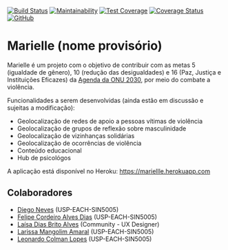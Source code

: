 [![Build Status](https://travis-ci.org/fcas/marielle.svg?branch=master)](https://travis-ci.org/fcas/marielle)
[![Maintainability](https://api.codeclimate.com/v1/badges/34eb75f7b9dcb213765d/maintainability)](https://codeclimate.com/github/fcas/marielle/maintainability)
[![Test Coverage](https://api.codeclimate.com/v1/badges/34eb75f7b9dcb213765d/test_coverage)](https://codeclimate.com/github/fcas/marielle/test_coverage)
[![Coverage Status](https://coveralls.io/repos/github/fcas/marielle/badge.svg?branch=master)](https://coveralls.io/github/fcas/marielle?branch=master)
[![GitHub](https://img.shields.io/github/license/fcas/marielle)](LICENSE)

# Marielle (nome provisório)

Marielle é um projeto com o objetivo de contribuir com as metas 5 (igualdade de gênero), 10 (redução das desigualdades) e 16 (Paz, Justiça e Instituições Eficazes) da [Agenda da ONU 2030](https://nacoesunidas.org/pos2015/agenda2030/), por meio do combate a violência.

Funcionalidades a serem desenvolvidas (ainda estão em discussão e sujeitas a modificação):
- Geolocalização de redes de apoio a pessoas vítimas de violência
- Geolocalização de grupos de reflexão sobre masculinidade
- Geolocalização de vizinhanças solidárias
- Geolocalização de ocorrências de violência
- Conteúdo educacional
- Hub de psicológos

A aplicação está disponível no Heroku: 
https://mariellle.herokuapp.com

## Colaboradores

- [Diego Neves](https://github.com/xdiegoneves) (USP-EACH-SIN5005)
- [Felipe Cordeiro Alves Dias](https://github.com/fcas) (USP-EACH-SIN5005)
- [Laísa Dias Brito Alves](https://github.com/laisacavazotto) (Community - UX Designer)
- [Larissa Mangolim Amaral](https://github.com/sadlune) (USP-EACH-SIN5005)
- [Leonardo Colman Lopes](https://github.com/LeoColman) (USP-EACH-SIN5005)
